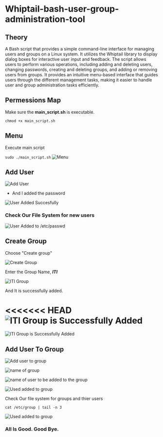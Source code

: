 # Whiptail-bash-user-group-administration-tool


## Theory 

A Bash script that provides a simple command-line interface for managing users and groups on a Linux system. It utilizes the Whiptail library to display dialog boxes for interactive user input and feedback. The script allows users to perform various operations, including adding and deleting users, changing passwords, creating and deleting groups, and adding or removing users from groups. It provides an intuitive menu-based interface that guides users through the different management tasks, making it easier to handle user and group administration tasks efficiently.

## Permessions Map
Make sure the **main_script.sh** is executable.

`
chmod +x main_script.sh
`

## Menu
Execute main script

`
sudo ./main_script.sh
`
![Menu](https://github.com/mo7medsalah7/whiptail-bash-user-group-administration-tool/blob/main/validation/main-menu.png?raw=true)

## Add User

![Add User](https://github.com/mo7medsalah7/whiptail-bash-user-group-administration-tool/blob/main/validation/add_user.png?raw=true)

 - And I added the password

![User Added Succesfully](https://github.com/mo7medsalah7/whiptail-bash-user-group-administration-tool/blob/main/validation/add_user02.png?raw=true)

### Check Our File System for new users

![User Added to /etc/passwd](https://github.com/mo7medsalah7/whiptail-bash-user-group-administration-tool/blob/main/validation/add_user03.png?raw=true)


## Create Group

Choose "Create group"

![Create Group](https://github.com/mo7medsalah7/whiptail-bash-user-group-administration-tool/blob/main/validation/create_group.png?raw=true)

Enter the Group Name, ***ITI***

![ITI Group](https://github.com/mo7medsalah7/whiptail-bash-user-group-administration-tool/blob/main/validation/create_group01.png?raw=true)

And It is successfully added.

<<<<<<< HEAD
![ITI Group is Successfully Added](https://github.com/mo7medsalah7/whiptail-bash-user-group-administration-tool/blob/main/validation/group02.png?raw=true)
=======
![ITI Group is Successfully Added](https://github.com/mo7medsalah7/whiptail-bash-user-group-administration-tool/blob/main/validation/group_02.png?raw=true)


## Add User To Group

![Add user to group](https://github.com/mo7medsalah7/whiptail-bash-user-group-administration-tool/blob/main/validation/addug.png?raw=true)

![name of group](https://github.com/mo7medsalah7/whiptail-bash-user-group-administration-tool/blob/main/validation/addug_01.png?raw=true)

![name of user to be added to the group](https://github.com/mo7medsalah7/whiptail-bash-user-group-administration-tool/blob/main/validation/addug_02.png?raw=true)

![Used added to group](https://github.com/mo7medsalah7/whiptail-bash-user-group-administration-tool/blob/main/validation/addug_03.png?raw=true)

Check Our file system for groups and thier users

`
cat /etc/group | tail -n 3
`

![Used added to group](https://github.com/mo7medsalah7/whiptail-bash-user-group-administration-tool/blob/main/validation/checkug.png?raw=true)


### All Is Good. Good Bye.